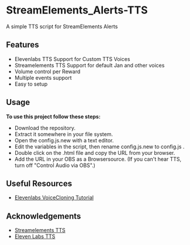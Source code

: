 # StreamElements_Alerts-TTS
A simple TTS script for StreamElements Alerts

## Features

- Elevenlabs TTS Support for Custom TTS Voices
- Streamelements TTS Support for default Jan and other voices
- Volume control per Reward
- Multiple events support
- Easy to setup


## Usage
**To use this project follow these steps:**

  - Download the repository.
  - Extract it somewhere in your file system.
  - Open the config.js.new with a text editor.
  - Edit the variables in the script, then rename config.js.new to config.js .
  - Double click on the .html file and copy the URL from your browser.
  - Add the URL in your OBS as a Browsersource. (If you can't hear TTS, turn off "Control Audio via OBS".)

## Useful Resources
- [Elevenlabs VoiceCloning Tutorial](https://www.youtube.com/watch?v=oD0ADULb_2w)

## Acknowledgements

 - [Streamelements TTS](https://streamelements.com/)
 - [Eleven Labs TTS](https://beta.elevenlabs.io/)
